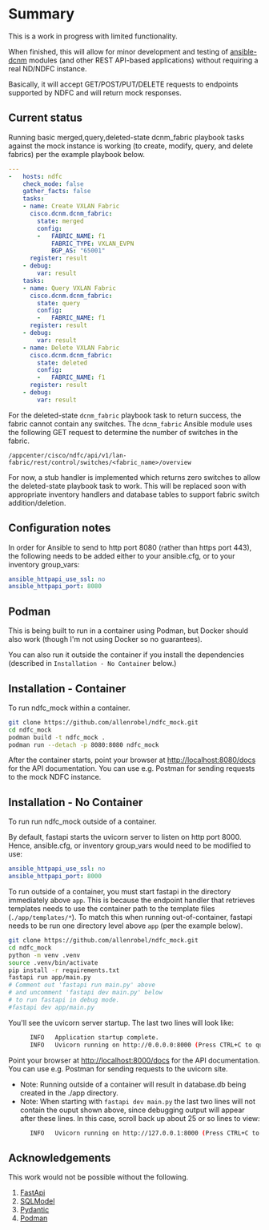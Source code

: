 # Summary

This is a work in progress with limited functionality.

When finished, this will allow for minor development and testing of
[ansible-dcnm](https://github.com/CiscoDevNet/ansible-dcnm)
modules (and other REST API-based applications) without requiring a
real ND/NDFC instance.

Basically, it will accept GET/POST/PUT/DELETE requests to
endpoints supported by NDFC and will return mock responses.

## Current status

Running basic merged,query,deleted-state dcnm_fabric playbook tasks against
the mock instance is working (to create, modify, query, and delete fabrics)
per the example playbook below.

```yaml
---
-   hosts: ndfc
    check_mode: false
    gather_facts: false
    tasks:
    - name: Create VXLAN Fabric
      cisco.dcnm.dcnm_fabric:
        state: merged
        config:
        -   FABRIC_NAME: f1
            FABRIC_TYPE: VXLAN_EVPN
            BGP_AS: "65001"
      register: result
    - debug:
        var: result
    tasks:
    - name: Query VXLAN Fabric
      cisco.dcnm.dcnm_fabric:
        state: query
        config:
        -   FABRIC_NAME: f1
      register: result
    - debug:
        var: result
    - name: Delete VXLAN Fabric
      cisco.dcnm.dcnm_fabric:
        state: deleted
        config:
        -   FABRIC_NAME: f1
      register: result
    - debug:
        var: result
```

For the deleted-state `dcnm_fabric` playbook task to return success, the fabric
cannot contain any switches.  The `dcnm_fabric` Ansible module uses the
following GET request to determine the number of switches in the fabric.

`/appcenter/cisco/ndfc/api/v1/lan-fabric/rest/control/switches/<fabric_name>/overview`

For now, a stub handler is implemented which returns zero switches to
allow the deleted-state playbook task to work.  This will be replaced
soon with appropriate inventory handlers and database tables to support
fabric switch addition/deletion.

## Configuration notes

In order for Ansible to send to http port 8080 (rather than https port 443),
the following needs to be added either to your ansible.cfg, or to your
inventory group_vars:

```yaml
ansible_httpapi_use_ssl: no
ansible_httpapi_port: 8080
```

## Podman

This is being built to run in a container using Podman, but Docker should
also work (though I'm not using Docker so no guarantees).

You can also run it outside the container if you install the dependencies
(described in `Installation - No Container` below.)

## Installation - Container

To run ndfc_mock within a container.

```bash
git clone https://github.com/allenrobel/ndfc_mock.git
cd ndfc_mock
podman build -t ndfc_mock .
podman run --detach -p 8080:8080 ndfc_mock
```

After the container starts, point your browser at
[http://localhost:8080/docs](http://localhost:8080/docs)
for the API documentation.  You can use e.g. Postman for
sending requests to the mock NDFC instance.

## Installation - No Container

To run run ndfc_mock outside of a container.

By default, fastapi starts the uvicorn server to listen on http port 8000.
Hence, ansible.cfg, or inventory group_vars would need to be modified
to use:

```yaml
ansible_httpapi_use_ssl: no
ansible_httpapi_port: 8000
```

To run outside of a container, you must start fastapi in the directory immediately
above `app`.  This is because the endpoint handler that retrieves templates needs
to use the container path to the template files (`./app/templates/*`).  To match
this when running out-of-container, fastapi needs to be run one directory
level above `app` (per the example below).

```bash
git clone https://github.com/allenrobel/ndfc_mock.git
cd ndfc_mock
python -m venv .venv
source .venv/bin/activate
pip install -r requirements.txt
fastapi run app/main.py
# Comment out 'fastapi run main.py' above
# and uncomment 'fastapi dev main.py' below
# to run fastapi in debug mode.
#fastapi dev app/main.py
```

You'll see the uvicorn server startup.  The last two lines will look like:

```bash
      INFO   Application startup complete.
      INFO   Uvicorn running on http://0.0.0.0:8000 (Press CTRL+C to quit)
```

Point your browser at [http://localhost:8000/docs](http://localhost:8000/docs)
for the API documentation.  You can use e.g. Postman for sending requests to
the uvicorn site.

- Note: Running outside of a container will result in database.db being created in the ./app directory.
- Note: When starting with `fastapi dev main.py` the last two lines will not
  contain the ouput shown above, since debugging output will appear after these
  lines. In this case, scroll back up about 25 or so lines to view:

```bash
      INFO   Uvicorn running on http://127.0.0.1:8000 (Press CTRL+C to quit)
```

## Acknowledgements

This work would not be possible without the following.

1. [FastApi](https://fastapi.tiangolo.com)
2. [SQLModel](https://sqlmodel.tiangolo.com)
3. [Pydantic](https://docs.pydantic.dev/latest/)
4. [Podman](https://podman.io)
